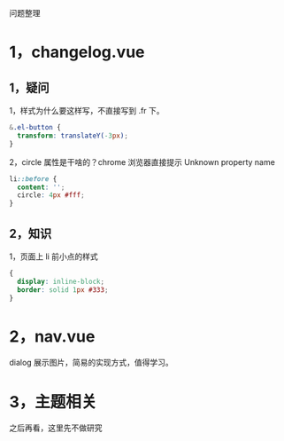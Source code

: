 问题整理

# 1，changelog.vue

## 1，疑问
1，样式为什么要这样写，不直接写到 .fr 下。
``` css
&.el-button {
  transform: translateY(-3px);
}
```

2，circle 属性是干啥的？chrome 浏览器直接提示 Unknown property name
``` css
li::before {
  content: '';
  circle: 4px #fff;
}
```

## 2，知识

1，页面上 li 前小点的样式
``` css
{
  display: inline-block;
  border: solid 1px #333;
}
```

# 2，nav.vue

dialog 展示图片，简易的实现方式，值得学习。

# 3，主题相关

之后再看，这里先不做研究